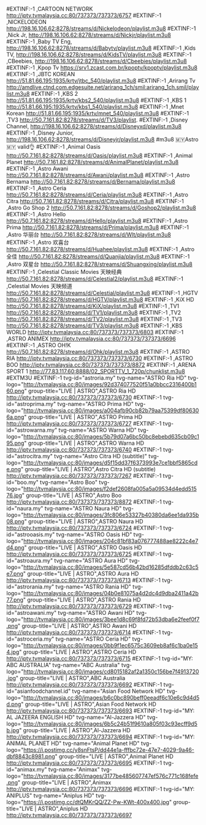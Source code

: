 #EXTINF:-1 ,CARTOON NETWORK
http://iptv.tvmalaysia.cc:80/737373/737373/6757
#EXTINF:-1 ,NICKELODEON
http://198.16.106.62:8278/streams/d/Nickelodeon/playlist.m3u8
#EXTINF:-1 ,Nick Jr,
http://198.16.106.62:8278/streams/d/Nickjr/playlist.m3u8
#EXTINF:-1 ,Baby TV Eng,
http://198.16.106.62:8278/streams/d/Babytv/playlist.m3u8
#EXTINF:-1 ,Kids TV,
http://198.16.106.62:8278/streams/d/KidsTV/playlist.m3u8
#EXTINF:-1 ,CBeebies,
http://198.16.106.62:8278/streams/d/Cbeebies/playlist.m3u8
#EXTINF:-1 ,Kpop Tv
https://srv1.zcast.com.br/kpoptv/kpoptv/playlist.m3u8
#EXTINF:-1 ,JBTC KOREAN
http://51.81.66.195:1935/krtv/jtbc_540/playlist.m3u8
#EXTINF:-1 ,Arirang Tv
http://amdlive.ctnd.com.edgesuite.net/arirang_1ch/smil:arirang_1ch.smil/playlist.m3u8
#EXTINF:-1 ,KBS 2
http://51.81.66.195:1935/krtv/kbs2_540/playlist.m3u8
#EXTINF:-1 ,KBS 1
http://51.81.66.195:1935/krtv/kbs1_540/playlist.m3u8
#EXTINF:-1 ,Mnet Korean
http://51.81.66.195:1935/krtv/mnet_540/playlist.m3u8
#EXTINF:-1 ,TV3
http://50.7.161.82:8278/streams/d/TV3/playlist.
#EXTINF:-1 ,Disney Channel,
http://198.16.106.62:8278/streams/d/Disneyxd/playlist.m3u8
#EXTINF:-1 ,Disney Junior,
http://198.16.106.62:8278/streams/d/Disneyjr/playlist.m3u8
#m3u8  🇲🇾Astro🇲🇾 valid👌
#EXTINF:-1 ,Animal Oasis
http://50.7.161.82:8278/streams/d/Oasis/playlist.m3u8
#EXTINF:-1 ,Animal Planet
http://50.7.161.82:8278/streams/d/AnimalPlanet/playlist.m3u8
#EXTINF:-1 ,Astro Awani
http://50.7.161.82:8278/streams/d/Awani/playlist.m3u8
#EXTINF:-1 ,Astro Bernama
http://50.7.161.82:8278/streams/d/Bernama/playlist.m3u8
#EXTINF:-1 ,Astro Ceria
http://50.7.161.82:8278/streams/d/Ceria/playlist.m3u8
#EXTINF:-1 ,Astro Citra
http://50.7.161.82:8278/streams/d/Citra/playlist.m3u8
#EXTINF:-1 ,Astro Go Shop 2
http://50.7.161.82:8278/streams/d/Goshop2/playlist.m3u8
#EXTINF:-1 ,Astro Hello
http://50.7.161.82:8278/streams/d/Hello/playlist.m3u8
#EXTINF:-1 ,Astro Prima
http://50.7.161.82:8278/streams/d/Prima/playlist.m3u8
#EXTINF:-1 ,Astro 华丽台
http://50.7.161.82:8278/streams/d/Wlt/playlist.m3u8
#EXTINF:-1 ,Astro 欢喜台
http://50.7.161.82:8278/streams/d/Huahee/playlist.m3u8
#EXTINF:-1 ,Astro 全佳
http://50.7.161.82:8278/streams/d/Quanjia/playlist.m3u8
#EXTINF:-1 ,Astro 双星台
http://50.7.161.82:8278/streams/d/Shuangxing/playlist.m3u8
#EXTINF:-1 ,Celestial Classic Movies 天映经典
http://50.7.161.82:8278/streams/d/Celestial2/playlist.m3u8
#EXTINF:-1 ,Celestial Movies 天映频道
http://50.7.161.82:8278/streams/d/Celestial/playlist.m3u8
#EXTINF:-1 ,HGTV
http://50.7.161.82:8278/streams/d/HGTV/playlist.m3u8
#EXTINF:-1 ,KiX HD
http://50.7.161.82:8278/streams/d/KiX/playlist.m3u8
#EXTINF:-1 ,TV1
http://50.7.161.82:8278/streams/d/TV1/playlist.m3u8
#EXTINF:-1 ,TV2
http://50.7.161.82:8278/streams/d/TV2/playlist.m3u8
#EXTINF:-1 ,TV3
http://50.7.161.82:8278/streams/d/TV3/playlist.m3u8
#EXTINF:-1 ,KBS WORLD
http://iptv.tvmalaysia.cc:80/737373/737373/6803
#EXTINF:-1 ,ASTRO ANIMEX 
http://iptv.tvmalaysia.cc:80/737373/737373/6696
#EXTINF:-1 ,ASTRO OH!K
http://50.7.161.82:8278/streams/d/Ohk/playlist.m3u8
#EXTINF:-1 ,ASTRO RIA
http://iptv.tvmalaysia.cc:80/737373/737373/6730
#EXTINF:-1 ,ASTRO BOO
http://iptv.tvmalaysia.cc:80/737373/737373/8872
#EXTINF:-1 ,ARENA SPORT 1
http://77.83.117.60:8888/02_SPORTTV_1_720p/chunklist.m3u8
#EXTM3U
#EXTINF:-1 tvg-id="astroria.my" tvg-name="ASTRO Ria HD" tvg-logo="http://tvmalaysia.cc:80/images/92d374077520f51a0bbcc2316400b160.png" group-title="LIVE | ASTRO",ASTRO Ria HD
http://iptv.tvmalaysia.cc:80/737373/737373/6730
#EXTINF:-1 tvg-id="astroprima.my" tvg-name="ASTRO Prima HD" tvg-logo="http://tvmalaysia.cc:80/images/a004afb90cb82b79aa75399df806306a.png" group-title="LIVE | ASTRO",ASTRO Prima HD
http://iptv.tvmalaysia.cc:80/737373/737373/6727
#EXTINF:-1 tvg-id="astrowarna.my" tvg-name="ASTRO Warna HD" tvg-logo="http://tvmalaysia.cc:80/images/5b79d07a6bc50bc8ebebd635cb09c195.png" group-title="LIVE | ASTRO",ASTRO Warna HD
http://iptv.tvmalaysia.cc:80/737373/737373/6740
#EXTINF:-1 tvg-id="astrocitra.my" tvg-name="Astro Citra HD (subtitle)" tvg-logo="http://tvmalaysia.cc:80/images/d5f15dd37f6373993e7ce1bbf5865cde.png" group-title="LIVE | ASTRO",Astro Citra HD (subtitle)
http://iptv.tvmalaysia.cc:80/737373/737373/7267
#EXTINF:-1 tvg-id="boo.my" tvg-name="Astro Boo" tvg-logo="http://tvmalaysia.cc:80/images/f2def2608fa005a5a09534d4edd51576.jpg" group-title="LIVE | ASTRO",Astro Boo
http://iptv.tvmalaysia.cc:80/737373/737373/8872
#EXTINF:-1 tvg-id="naura.my" tvg-name="ASTRO Naura HD" tvg-logo="http://tvmalaysia.cc:80/images/3fc806e53327b40380da6ee1da935b08.png" group-title="LIVE | ASTRO",ASTRO Naura HD
http://iptv.tvmalaysia.cc:80/737373/737373/6724
#EXTINF:-1 tvg-id="astrooasis.my" tvg-name="ASTRO Oasis HD" tvg-logo="http://tvmalaysia.cc:80/images/204c81bf83a076777488ae8222c4e7d4.png" group-title="LIVE | ASTRO",ASTRO Oasis HD
http://iptv.tvmalaysia.cc:80/737373/737373/6725
#EXTINF:-1 tvg-id="astroaura.my" tvg-name="ASTRO Aura HD" tvg-logo="http://tvmalaysia.cc:80/images/5e587cd56b42bd16285dfddb2c63c5e7.png" group-title="LIVE | ASTRO",ASTRO Aura HD
http://iptv.tvmalaysia.cc:80/737373/737373/6713
#EXTINF:-1 tvg-id="astrorania.my" tvg-name="ASTRO Rania HD" tvg-logo="http://tvmalaysia.cc:80/images/04b0e81075a4d2dc4d9dba2411a42b77.png" group-title="LIVE | ASTRO",ASTRO Rania HD
http://iptv.tvmalaysia.cc:80/737373/737373/6729
#EXTINF:-1 tvg-id="astroawani.my" tvg-name="ASTRO Awani HD" tvg-logo="http://tvmalaysia.cc:80/images/3bee1d8c69f8fd72b53dba6e2feef0f7.png" group-title="LIVE | ASTRO",ASTRO Awani HD
http://iptv.tvmalaysia.cc:80/737373/737373/6714
#EXTINF:-1 tvg-id="astroceria.my" tvg-name="ASTRO Ceria HD" tvg-logo="http://tvmalaysia.cc:80/images/0bb9f1ec6575c3609eb8af6c1ba0e154.jpg" group-title="LIVE | ASTRO",ASTRO Ceria HD
http://iptv.tvmalaysia.cc:80/737373/737373/6715
#EXTINF:-1 tvg-id="MY: ABC AUSTRALIA" tvg-name="ABC Australia" tvg-logo="http://tvmalaysia.cc:80/images/cd8015182af2a1350c156be7f4913720.jpg" group-title="LIVE | ASTRO",ABC Australia
http://iptv.tvmalaysia.cc:80/737373/737373/6692
#EXTINF:-1 tvg-id="asianfoodchannel.id" tvg-name="Asian Food Network HD" tvg-logo="http://tvmalaysia.cc:80/images/b6c0bc890beff0eeadf6c10e6c9d4d5d.png" group-title="LIVE | ASTRO",Asian Food Network HD
http://iptv.tvmalaysia.cc:80/737373/737373/6693
#EXTINF:-1 tvg-id="MY: AL JAZEERA ENGLISH HD" tvg-name="Al-Jazzera HD" tvg-logo="http://tvmalaysia.cc:80/images/6b5c24b51f9610a805f03c93ecff9d5b.jpg" group-title="LIVE | ASTRO",Al-Jazzera HD
http://iptv.tvmalaysia.cc:80/737373/737373/6694
#EXTINF:-1 tvg-id="MY: ANIMAL PLANET HD" tvg-name="Animal Planet HD" tvg-logo="https://i.postimg.cc/y8snFtsP/dd44e1a-fffbc72e-47e7-4029-9a46-dbf8843c8981.png" group-title="LIVE | ASTRO",Animal Planet HD
http://iptv.tvmalaysia.cc:80/737373/737373/6695
#EXTINF:-1 tvg-id="animax.my" tvg-name="Animax" tvg-logo="http://tvmalaysia.cc:80/images/3177be485607747ef576c771c168fefe.png" group-title="LIVE | ASTRO",Animax
http://iptv.tvmalaysia.cc:80/737373/737373/6696
#EXTINF:-1 tvg-id="MY: ANIPLUS" tvg-name="Aniplus HD" tvg-logo="https://i.postimg.cc/dtQMKrQQ/ZZ-Pw-KWt-400x400.jpg" group-title="LIVE | ASTRO",Aniplus HD
http://iptv.tvmalaysia.cc:80/737373/737373/6697
